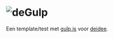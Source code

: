 # ![deGulp](https://deidee.com/logo.png?str=deGulp)

Een template/test met [gulp.js](https://gulpjs.com/) voor [deidee](https://deidee.nl/).
